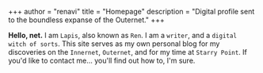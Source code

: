 +++
author = "renavi"
title = "Homepage"
description = "Digital profile sent to the boundless expanse of the Outernet."
+++

**Hello, net.** I am `Lapis`, also known as `Ren`. I am a `writer`, and a `digital witch of sorts`. This site serves as my own personal blog for my discoveries on the `Innernet`, `Outernet`, and for my time at `Starry Point`. If you'd like to contact me... you'll find out how to, I'm sure.
